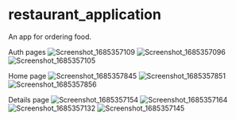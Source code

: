 # restaurant_application

An app for ordering food.

Auth pages
![Screenshot_1685357109](https://github.com/Tosin2289/restaurant_application/assets/66890167/0faaac32-1b6b-47df-afa7-876ea01c8665)
![Screenshot_1685357096](https://github.com/Tosin2289/restaurant_application/assets/66890167/ec43dee7-5c4e-49a3-8eb2-b91e1d7d8764)
![Screenshot_1685357105](https://github.com/Tosin2289/restaurant_application/assets/66890167/c5fd577a-559a-47df-9e9a-e64366859efb)

Home page
![Screenshot_1685357845](https://github.com/Tosin2289/restaurant_application/assets/66890167/b0e05a07-0077-4c7e-9f09-330003938e5b)
![Screenshot_1685357851](https://github.com/Tosin2289/restaurant_application/assets/66890167/19d10b98-6055-4b80-82e6-a21ee2514777)
![Screenshot_1685357856](https://github.com/Tosin2289/restaurant_application/assets/66890167/ae0801da-b2a9-4638-8cb2-f7be12c35392)

Details page
![Screenshot_1685357154](https://github.com/Tosin2289/restaurant_application/assets/66890167/30472b88-48b1-424a-9ecc-e0702991f2e6)
![Screenshot_1685357164](https://github.com/Tosin2289/restaurant_application/assets/66890167/ab841853-7783-4f41-a92f-b93e50302480)
![Screenshot_1685357132](https://github.com/Tosin2289/restaurant_application/assets/66890167/6d0d0735-c7d1-4b9d-bdbb-83c68378d52d)
![Screenshot_1685357145](https://github.com/Tosin2289/restaurant_application/assets/66890167/3e2dc827-d2b4-4b3e-ae36-87781a2f2da7)
